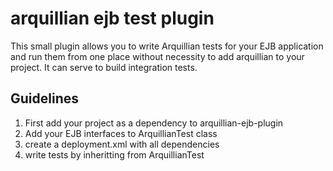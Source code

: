 # arquillian ejb test plugin
This small plugin allows you to write Arquillian tests for your EJB application and run them from one place without necessity to add arquillian to your project. It can serve to build integration tests.

## Guidelines

1. First add your project as a dependency to arquillian-ejb-plugin
2. Add your EJB interfaces to ArquillianTest class
3. create a deployment.xml with all dependencies
4. write tests by inheritting from ArquillianTest

